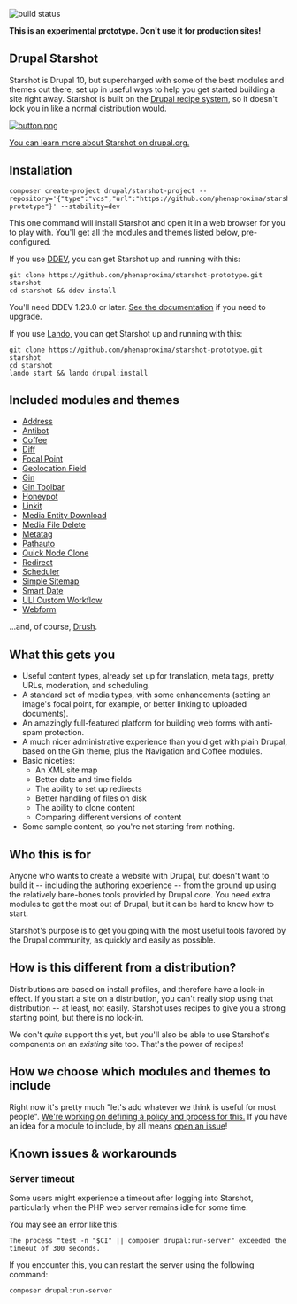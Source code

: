 ![build status](https://github.com/phenaproxima/starshot-prototype/actions/workflows/main.yml/badge.svg)

**This is an experimental prototype. Don't use it for production sites!**

## Drupal Starshot
Starshot is Drupal 10, but supercharged with some of the best modules and themes out there, set up in useful ways to help you get started building a site right away. Starshot is built on the [Drupal recipe system](https://drupal.org/project/distributions_recipes), so it doesn't lock you in like a normal distribution would.

[![button.png](.tugboat%2Fbutton.png)](https://main-fw6eaiqwuojqnlnerzwoc8rf2ca8t4qq.tugboatqa.com/)

[You can learn more about Starshot on drupal.org.](https://drupal.org/starshot)

## Installation
```
composer create-project drupal/starshot-project --repository='{"type":"vcs","url":"https://github.com/phenaproxima/starshot-prototype"}' --stability=dev
```
This one command will install Starshot and open it in a web browser for you to play with. You'll get all the modules and themes listed below, pre-configured.

If you use [DDEV](https://ddev.com), you can get Starshot up and running with this:
```
git clone https://github.com/phenaproxima/starshot-prototype.git starshot
cd starshot && ddev install
```
You'll need DDEV 1.23.0 or later. [See the documentation](https://ddev.readthedocs.io/en/stable/users/install/ddev-upgrade/) if you need to upgrade.

If you use [Lando](https://lando.dev/), you can get Starshot up and running with this:
```
git clone https://github.com/phenaproxima/starshot-prototype.git starshot
cd starshot
lando start && lando drupal:install
```

## Included modules and themes
* [Address](https://drupal.org/project/address)
* [Antibot](https://drupal.org/project/antibot)
* [Coffee](https://drupal.org/project/coffee)
* [Diff](https://drupal.org/project/diff)
* [Focal Point](https://drupal.org/project/focal_point)
* [Geolocation Field](https://drupal.org/project/geolocation)
* [Gin](https://drupal.org/project/gin)
* [Gin Toolbar](https://drupal.org/project/gin_toolbar)
* [Honeypot](https://drupal.org/project/honeypot)
* [Linkit](https://drupal.org/project/linkit)
* [Media Entity Download](https://drupal.org/project/media_entity_download)
* [Media File Delete](https://drupal.org/project/media_file_delete)
* [Metatag](https://drupal.org/project/metatag)
* [Pathauto](https://drupal.org/project/pathauto)
* [Quick Node Clone](https://drupal.org/project/quick_node_clone)
* [Redirect](https://drupal.org/project/redirect)
* [Scheduler](https://drupal.org/project/scheduler)
* [Simple Sitemap](https://drupal.org/project/simple_sitemap)
* [Smart Date](https://drupal.org/project/smart_date)
* [ULI Custom Workflow](https://drupal.org/project/uli_custom_workflow)
* [Webform](https://drupal.org/project/webform)

...and, of course, [Drush](https://www.drush.org).

## What this gets you
* Useful content types, already set up for translation, meta tags, pretty URLs, moderation, and scheduling.
* A standard set of media types, with some enhancements (setting an image's focal point, for example, or better linking to uploaded documents).
* An amazingly full-featured platform for building web forms with anti-spam protection.
* A much nicer administrative experience than you'd get with plain Drupal, based on the Gin theme, plus the Navigation and Coffee modules.
* Basic niceties:
  * An XML site map
  * Better date and time fields
  * The ability to set up redirects
  * Better handling of files on disk
  * The ability to clone content
  * Comparing different versions of content
* Some sample content, so you're not starting from nothing.

## Who this is for
Anyone who wants to create a website with Drupal, but doesn't want to build it -- including the authoring experience -- from the ground up using the relatively bare-bones tools provided by Drupal core. You need extra modules to get the most out of Drupal, but it can be hard to know how to start.

Starshot's purpose is to get you going with the most useful tools favored by the Drupal community, as quickly and easily as possible.

## How is this different from a distribution?
Distributions are based on install profiles, and therefore have a lock-in effect. If you start a site on a distribution, you can't really stop using that distribution -- at least, not easily. Starshot uses recipes to give you a strong starting point, but there is no lock-in.

We don't _quite_ support this yet, but you'll also be able to use Starshot's components on an _existing_ site too. That's the power of recipes!

## How we choose which modules and themes to include
Right now it's pretty much "let's add whatever we think is useful for most people". [We're working on defining a policy and process for this.](https://github.com/phenaproxima/starshot-prototype/issues/11) If you have an idea for a module to include, by all means [open an issue](https://github.com/phenaproxima/starshot-prototype/issues/new/choose)!

## Known issues & workarounds

### Server timeout
Some users might experience a timeout after logging into Starshot, particularly when the PHP web server remains idle for some time.

You may see an error like this:
```
The process "test -n "$CI" || composer drupal:run-server" exceeded the timeout of 300 seconds.
```

If you encounter this, you can restart the server using the following command:
```
composer drupal:run-server
```
